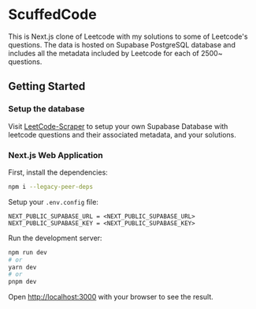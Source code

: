 # ScuffedCode

This is Next.js clone of Leetcode with my solutions to some of Leetcode's questions.
The data is hosted on Supabase PostgreSQL database and includes all the metadata included by Leetcode for each of 2500~ questions.

## Getting Started

### Setup the database

Visit [LeetCode-Scraper](https://github.com/nikhil-ravi/Leetcode-Scraper) to setup your own Supabase Database with leetcode questions and their associated metadata, and your solutions.

### Next.js Web Application

First, install the dependencies:

```bash
npm i --legacy-peer-deps
```

Setup your `.env.config` file:

```env
NEXT_PUBLIC_SUPABASE_URL = <NEXT_PUBLIC_SUPABASE_URL>
NEXT_PUBLIC_SUPABASE_KEY = <NEXT_PUBLIC_SUPABASE_KEY>
```

Run the development server:

```bash
npm run dev
# or
yarn dev
# or
pnpm dev
```

Open [http://localhost:3000](http://localhost:3000) with your browser to see the result.
